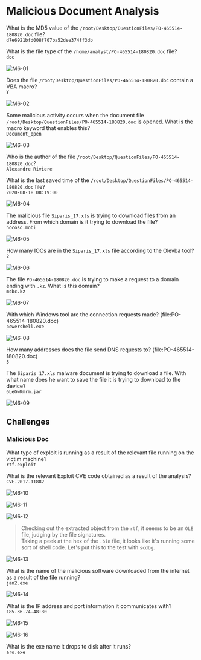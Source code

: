 # Malicious Document Analysis

What is the MD5 value of the `/root/Desktop/QuestionFiles/PO-465514-180820.doc` file?  
`d7e6921bfd008f707ba52dee374ff3db`

What is the file type of the `/home/analyst/PO-465514-180820.doc` file?  
`doc`

![M6-01](https://github.com/acibojbp/LetsDefend/assets/164168280/f68c7e64-0229-4b65-aec2-2fd0dc16a5c4)

Does the file `/root/Desktop/QuestionFiles/PO-465514-180820.doc` contain a VBA macro?   
`Y`

![M6-02](https://github.com/acibojbp/LetsDefend/assets/164168280/1b9728be-21d8-4faa-aec8-d40b7422d00c)

Some malicious activity occurs when the document file `/root/Desktop/QuestionFiles/PO-465514-180820.doc` is opened. What is the macro keyword that enables this?  
`Document_open`

![M6-03](https://github.com/acibojbp/LetsDefend/assets/164168280/a7f6f50e-2c94-4acb-8a0b-e63c43c5abc7)

Who is the author of the file `/root/Desktop/QuestionFiles/PO-465514-180820.doc`?  
`Alexandre Riviere`

What is the last saved time of the `/root/Desktop/QuestionFiles/PO-465514-180820.doc` file?  
`2020-08-18 08:19:00`

![M6-04](https://github.com/acibojbp/LetsDefend/assets/164168280/e7872cf6-b1aa-4f46-80d0-ec9df17db5ff)

The malicious file `Siparis_17.xls` is trying to download files from an address. From which domain is it trying to download the file?  
`hocoso.mobi`

![M6-05](https://github.com/acibojbp/LetsDefend/assets/164168280/61c0a27d-640f-4cc3-a85b-834b1d5a0caf)

How many IOCs are in the `Siparis_17.xls` file according to the Olevba tool?  
`2`

![M6-06](https://github.com/acibojbp/LetsDefend/assets/164168280/609a8a3b-7af2-4d6c-8c67-edf4d24344e9)

 The file `PO-465514-180820.doc` is trying to make a request to a domain ending with `.kz`. What is this domain?  
 `msbc.kz`

![M6-07](https://github.com/acibojbp/LetsDefend/assets/164168280/37f48540-bde5-49a5-87e2-2e42ddf3a50e)

With which Windows tool are the connection requests made? (file:PO-465514-180820.doc)  
`powershell.exe`

![M6-08](https://github.com/acibojbp/LetsDefend/assets/164168280/17f607d9-c7a4-4b63-a444-8a314611418c)

How many addresses does the file send DNS requests to? (file:PO-465514-180820.doc)  
`5`

The `Siparis_17.xls` malware document is trying to download a file. With what name does he want to save the file it is trying to download to the device?  
`6LeGwKmrm.jar`

![M6-09](https://github.com/acibojbp/LetsDefend/assets/164168280/e36e7ed0-acca-4911-956f-96e266c2fdb6)

## Challenges

### Malicious Doc

What type of exploit is running as a result of the relevant file running on the victim machine?  
`rtf.exploit`

What is the relevant Exploit CVE code obtained as a result of the analysis?  
`CVE-2017-11882`

![M6-10](https://github.com/acibojbp/LetsDefend/assets/164168280/0fef2b7d-fce8-4eae-8330-0037d640fb51)


![M6-11](https://github.com/acibojbp/LetsDefend/assets/164168280/1a70a822-b129-4ff5-9e6b-3c4c95087eff)

![M6-12](https://github.com/acibojbp/LetsDefend/assets/164168280/12d3c2a0-65a8-4d46-8f93-0e2a91a61914)

> Checking out the extracted object from the `rtf`, it seems to be an `OLE` file, judging by the file signatures.  
> Taking a peek at the hex of the `.bin` file, it looks like it's running some sort of shell code. Let's put this to the test with `scdbg`.

![M6-13](https://github.com/acibojbp/LetsDefend/assets/164168280/e978dd99-da9d-4789-b94e-2baa9968e6ae)

What is the name of the malicious software downloaded from the internet as a result of the file running?  
`jan2.exe`

![M6-14](https://github.com/acibojbp/LetsDefend/assets/164168280/820e7f97-f4bc-40d2-81a0-bee86138ba39)

What is the IP address and port information it communicates with?  
`185.36.74.48:80`

![M6-15](https://github.com/acibojbp/LetsDefend/assets/164168280/f63d56f1-c411-4d1a-bf1f-4cb8bd75b744)

![M6-16](https://github.com/acibojbp/LetsDefend/assets/164168280/b71fe186-817f-4cce-8ef5-0494ee9aa36f)

What is the exe name it drops to disk after it runs?  
`aro.exe`
